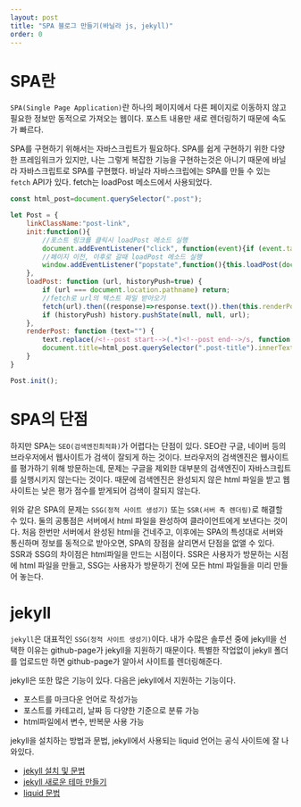 ```yaml
---
layout: post
title: "SPA 블로그 만들기(바닐라 js, jekyll)"
order: 0
---
```

# SPA란
`SPA(Single Page Application)`란 하나의 페이지에서 다른 페이지로 이동하지 않고 필요한 정보만 동적으로 가져오는 웹이다. 포스트 내용만 새로 렌더링하기 때문에 속도가 빠르다. 

SPA를 구현하기 위해서는 자바스크립트가 필요하다. SPA를 쉽게 구현하기 위한 다양한 프레임워크가 있지만, 나는 그렇게 복잡한 기능을 구현하는것은 아니기 때문에 바닐라 자바스크립트로 SPA를 구현했다. 바닐라 자바스크립에는 SPA를 만들 수 있는 `fetch` API가 있다. fetch는 loadPost 메소드에서 사용되었다.

```js
const html_post=document.querySelector(".post");

let Post = {
    linkClassName:"post-link",
    init:function(){
        //포스트 링크를 클릭시 loadPost 메소드 실행
        document.addEventListener("click", function(event){if (event.target.classList.contains(this.linkClassName)) this.loadPost(event.target.dataset.url, true);}.bind(this));
        //페이지 이전, 이후로 갈때 loadPost 메소드 실행
        window.addEventListener("popstate",function(){this.loadPost(document.location, false);}.bind(this))
    },
    loadPost: function (url, historyPush=true) {
        if (url === document.location.pathname) return;
        //fetch로 url의 텍스트 파일 받아오기
        fetch(url).then((response)=>response.text()).then(this.renderPost);
        if (historyPush) history.pushState(null, null, url);
    },
    renderPost: function (text="") { 
        text.replace(/<!--post start-->(.*)<!--post end-->/s, function (match, p1) { html_post.innerHTML = p1; });
        document.title=html_post.querySelector(".post-title").innerText;
    }
}

Post.init();
``` 

# SPA의 단점
하지만 SPA는 `SEO(검색엔진최적화)`가 어렵다는 단점이 있다. SEO란 구글, 네이버 등의 브라우저에서 웹사이트가 검색이 잘되게 하는 것이다. 브라우저의 검색엔진은 웹사이트를 평가하기 위해 방문하는데, 문제는 구글을 제외한 대부분의 검색엔진이 자바스크립트를 실행시키지 않는다는 것이다. 때문에 검색엔진은 완성되지 않은 html 파일을 받고 웹사이트는 낮은 평가 점수를 받게되어 검색이 잘되지 않는다.

위와 같은 SPA의 문제는 `SSG(정적 사이트 생성기)` 또는 `SSR(서버 측 렌더링)`로 해결할 수 있다. 둘의 공통점은 서버에서 html 파일을 완성하여 클라이언트에게 보낸다는 것이다. 처음 한번만 서버에서 완성된 html을 건네주고, 이후에는 SPA의 특성대로 서버와 통신하며 정보를 동적으로 받아오면, SPA의 장점을 살리면서 단점을 없앨 수 있다. SSR과 SSG의 차이점은 html파일을 만드는 시점이다. SSR은 사용자가 방문하는 시점에 html 파일을 만들고, SSG는 사용자가 방문하기 전에 모든 html 파일들을 미리 만들어 놓는다.

# jekyll
`jekyll`은 대표적인 `SSG(정적 사이트 생성기)`이다. 내가 수많은 솔루션 중에 jekyll을 선택한 이유는 github-page가 jekyll을 지원하기 때문이다. 특별한 작업없이 jekyll 폴더를 업로드만 하면 github-page가 알아서 사이트를 렌더링해준다.

jekyll은 또한 많은 기능이 있다. 다음은 jekyll에서 지원하는 기능이다.

* 포스트를 마크다운 언어로 작성가능
* 포스트를 카테고리, 날짜 등 다양한 기준으로 분류 가능
* html파일에서 변수, 반복문 사용 가능

jekyll을 설치하는 방법과 문법, jekyll에서 사용되는 liquid 언어는 공식 사이트에 잘 나와있다.
* [jekyll 설치 및 문법](https://jekyllrb-ko.github.io/docs/)
* [jekyll 새로운 테마 만들기](https://jekyllrb.com/docs/themes/#creating-a-gem-based-theme)
* [liquid 문법](https://shopify.github.io/liquid/)